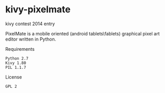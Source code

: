 kivy-pixelmate
==============
kivy contest 2014 entry

PixelMate is a mobile oriented (android tablets\fablets) graphical pixel art editor written in Python.

Requirements

    Python 2.7
    Kivy 1.80
    PIL 1.1.7


License

    GPL 2 
